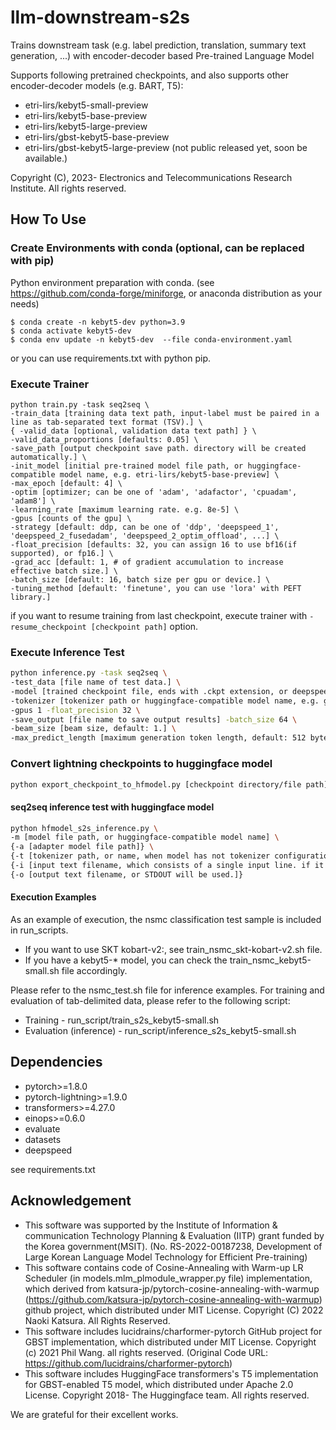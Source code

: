 # llm-downstream-s2s
Trains downstream task (e.g. label prediction, translation, summary text generation, ...)  with encoder-decoder based Pre-trained Language Model

Supports following pretrained checkpoints, and also supports other encoder-decoder models (e.g. BART, T5):
  * etri-lirs/kebyt5-small-preview
  * etri-lirs/kebyt5-base-preview
  * etri-lirs/kebyt5-large-preview
  * etri-lirs/gbst-kebyt5-base-preview
  * etri-lirs/gbst-kebyt5-large-preview (not public released yet, soon be available.)

Copyright (C), 2023- Electronics and Telecommunications Research Institute. All rights reserved.


## How To Use

### Create Environments with conda (optional, can be replaced with pip)
Python environment preparation with conda. (see https://github.com/conda-forge/miniforge, or anaconda distribution as your needs)

```
$ conda create -n kebyt5-dev python=3.9
$ conda activate kebyt5-dev
$ conda env update -n kebyt5-dev  --file conda-environment.yaml
```

or you can use requirements.txt with python pip.


### Execute Trainer
```
python train.py -task seq2seq \
-train_data [training data text path, input-label must be paired in a line as tab-separated text format (TSV).] \
{ -valid_data [optional, validation data text path] } \
-valid_data_proportions [defaults: 0.05] \
-save_path [output checkpoint save path. directory will be created automatically.] \
-init_model [initial pre-trained model file path, or huggingface-compatible model name, e.g. etri-lirs/kebyt5-base-preview] \
-max_epoch [default: 4] \
-optim [optimizer; can be one of 'adam', 'adafactor', 'cpuadam', 'adam8'] \
-learning_rate [maximum learning rate. e.g. 8e-5] \
-gpus [counts of the gpu] \
-strategy [default: ddp, can be one of 'ddp', 'deepspeed_1', 'deepspeed_2_fusedadam', 'deepspeed_2_optim_offload', ...] \
-float_precision [defaults: 32, you can assign 16 to use bf16(if supported), or fp16.] \
-grad_acc [default: 1, # of gradient accumulation to increase effective batch size.] \
-batch_size [default: 16, batch size per gpu or device.] \
-tuning_method [default: 'finetune', you can use 'lora' with PEFT library.]

```	

if you want to resume training from last checkpoint, execute trainer with ``-resume_checkpoint [checkpoint path]`` option.


### Execute Inference Test
```bash
python inference.py -task seq2seq \
-test_data [file name of test data.] \
-model [trained checkpoint file, ends with .ckpt extension, or deepspeed checkpoint path.] \
-tokenizer [tokenizer path or huggingface-compatible model name, e.g. google/byt5-small] \
-gpus 1 -float_precision 32 \
-save_output [file name to save output results] -batch_size 64 \
-beam_size [beam size, default: 1.] \
-max_predict_length [maximum generation token length, default: 512 bytes for byt5 model.]
```


### Convert lightning checkpoints to huggingface model

```bash
python export_checkpoint_to_hfmodel.py [checkpoint directory/file path] [output huggingface model path]
```


#### seq2seq inference test with huggingface model

```bash
python hfmodel_s2s_inference.py \
-m [model file path, or huggingface-compatible model name] \
{-a [adapter model file path]} \
{-t [tokenizer path, or name, when model has not tokenizer configuration]} \
{-i [input text filename, which consists of a single input line. if it is not given from option, STDIN will be used.]} \
{-o [output text filename, or STDOUT will be used.]}
```


#### Execution Examples
As an example of execution, the nsmc classification test sample is included in run_scripts.
   * If you want to use SKT kobart-v2:, see train_nsmc_skt-kobart-v2.sh file.
   * If you have a kebyt5-* model, you can check the train_nsmc_kebyt5-small.sh file accordingly.

Please refer to the nsmc_test.sh file for inference examples. For training and evaluation of tab-delimited data, please refer to the following script:
   * Training - run_script/train_s2s_kebyt5-small.sh
   * Evaluation (inference) - run_script/inference_s2s_kebyt5-small.sh


## Dependencies
 * pytorch>=1.8.0
 * pytorch-lightning>=1.9.0
 * transformers>=4.27.0
 * einops>=0.6.0
 * evaluate
 * datasets
 * deepspeed

see requirements.txt


## Acknowledgement

 * This software was supported by the Institute of Information & communication Technology Planning & Evaluation (IITP) grant funded by the Korea government(MSIT). (No. RS-2022-00187238, Development of Large Korean Language Model Technology for Efficient Pre-training)
 * This software contains code of Cosine-Annealing with Warm-up LR Scheduler (in models.mlm_plmodule_wrapper.py file) implementation, which derived from katsura-jp/pytorch-cosine-annealing-with-warmup (https://github.com/katsura-jp/pytorch-cosine-annealing-with-warmup) github project, which distributed under MIT License. Copyright (C) 2022 Naoki Katsura. All Rights Reserved.
 * This software includes lucidrains/charformer-pytorch GitHub project for GBST implementation, which distributed under MIT License. Copyright (c) 2021 Phil Wang. all rights reserved. (Original Code URL: https://github.com/lucidrains/charformer-pytorch)
 * This software includes HuggingFace transformers's T5 implementation for GBST-enabled T5 model, which distributed under Apache 2.0 License. Copyright 2018- The Huggingface team. All rights reserved.

We are grateful for their excellent works.

